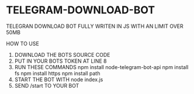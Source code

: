 # TELEGRAM-DOWNLOAD-BOT

TELEGRAN DOWNLOAD BOT FULLY WRITEN IN JS WITH AN LIMIT OVER 50MB

HOW TO USE
1. DOWNLOAD THE BOTS SOURCE CODE
2. PUT IN YOUR BOTS TOKEN AT LINE 8
3. RUN THESE COMMANDS
 npm install node-telegram-bot-api
 npm install fs
 npm install https
 npm install path
4. START THE BOT WITH node index.js 
5. SEND /start TO YOUR BOT
